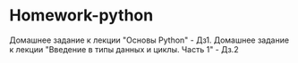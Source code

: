 # Homework-python
Домашнее задание к лекции "Основы Python" - Дз1. 
Домашнее задание к лекции "Введение в типы данных и циклы. Часть 1" - Дз.2
